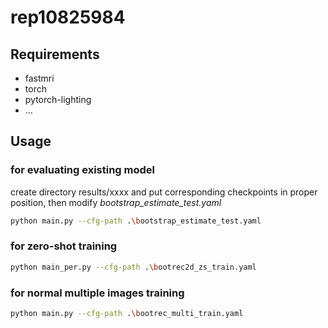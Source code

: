 # rep10825984
## Requirements
- fastmri
- torch
- pytorch-lighting
- ...
## Usage
### for evaluating existing model
create directory results/xxxx and put corresponding checkpoints in proper position, then modify *bootstrap_estimate_test.yaml*
```bash
python main.py --cfg-path .\bootstrap_estimate_test.yaml
```
### for zero-shot training
```bash
python main_per.py --cfg-path .\bootrec2d_zs_train.yaml
```
### for normal multiple images training
```bash
python main.py --cfg-path .\bootrec_multi_train.yaml
```
